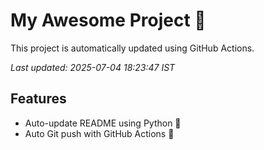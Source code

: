 # My Awesome Project 🚀

This project is automatically updated using GitHub Actions.

_Last updated: 2025-07-04 18:23:47 IST_

## Features
- Auto-update README using Python 🐍
- Auto Git push with GitHub Actions 🤖
